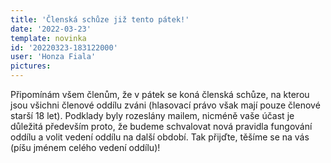```yaml
---
title: 'Členská schůze již tento pátek!'
date: '2022-03-23'
template: novinka
id: '20220323-183122000'
user: 'Honza Fiala'
pictures:
---
```

Připomínám všem členům, že v pátek se koná členská schůze, na kterou jsou všichni členové oddílu zváni (hlasovací právo však mají pouze členové starší 18 let). Podklady byly rozeslány mailem, nicméně vaše účast je důležitá především proto, že budeme schvalovat nová pravidla fungování oddílu a volit vedení oddílu na další období.
Tak přijďte, těšíme se na vás (píšu jménem celého vedení oddílu)!
